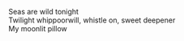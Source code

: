 Seas are wild tonight    
Twilight whippoorwill, whistle on, sweet deepener    
My moonlit pillow    

